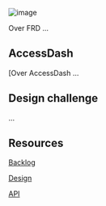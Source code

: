 ![image](https://github.com/user-attachments/assets/ee6d586f-ea46-467b-aad8-d78403e54d41)

Over FRD ...

## AccessDash

[Over AccessDash ...

## Design challenge
...

## Resources

[Backlog](https://github.com/orgs/fdnd-agency/projects/33)

[Design](https://www.figma.com/design/7MRqNISwfDsh8aolpEaTjl/FDND-opdracht-AccessDash-Scan-Results?m=auto&t=AkmaF32XGHtGSAzK-6)

[API](https://fdnd-agency.directus.app/items/frd_site)
